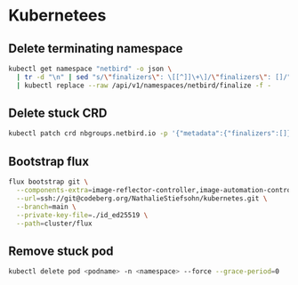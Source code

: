 # Kubernetees
## Delete terminating namespace
```sh
kubectl get namespace "netbird" -o json \
  | tr -d "\n" | sed "s/\"finalizers\": \[[^]]\+\]/\"finalizers\": []/" \
  | kubectl replace --raw /api/v1/namespaces/netbird/finalize -f -
```
## Delete stuck CRD
```sh
kubectl patch crd nbgroups.netbird.io -p '{"metadata":{"finalizers":[]}}' --type=merge
```

## Bootstrap flux
```sh
flux bootstrap git \
  --components-extra=image-reflector-controller,image-automation-controller \
  --url=ssh://git@codeberg.org/NathalieStiefsohn/kubernetes.git \
  --branch=main \
  --private-key-file=./id_ed25519 \
  --path=cluster/flux
```

## Remove stuck pod
```sh
kubectl delete pod <podname> -n <namespace> --force --grace-period=0
```
